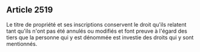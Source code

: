 Article 2519
----
Le titre de propriété et ses inscriptions conservent le droit qu'ils relatent
tant qu'ils n'ont pas été annulés ou modifiés et font preuve à l'égard des tiers
que la personne qui y est dénommée est investie des droits qui y sont
mentionnés.
